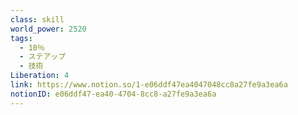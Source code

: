 ```yaml
---
class: skill
world_power: 2520
tags:
  - 10％
  - ステアップ
  - 技術
Liberation: 4
link: https://www.notion.so/1-e06ddf47ea4047048cc8a27fe9a3ea6a
notionID: e06ddf47-ea40-4704-8cc8-a27fe9a3ea6a
---
```

